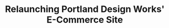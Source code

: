 ---
layout: project
shortname: Portland Design Works
title: Relaunching Portland Design Works' E-Commerce Site
permalink: ridepdw/
images:
  card: work/ridepdw/ridepdw-card.jpg
  hero: work/ridepdw/ridepdw-hero.jpg
  desktop: work/ridepdw/ridepdw-desktop.jpg
  tablet: work/ridepdw/ridepdw-tablet.jpg
  mobile: work/ridepdw/ridepdw-mobile.jpg
client: |
  Portlanders are big fans of bicycles. We love our custom saddles, our bamboo fenders, our Italian leather handlebar grips... Seriously, we're a little obsessive when it comes to eco-friendly commuting. So, when Portland Design Works, a long-time client of ThinkShout, reached out to us to reimagine their e-commerce website, we couldn't have been more excited. Portland Design Works manufactures beautiful bicycle accessories designed for everyday use. In describing their goals for the redesign, they wanted a website that reflected the craftsmanship of their merchandise with strong visuals and and an easy-to-use e-commerce checkout process.
url: http:/www.ridepdw.com
expertise: | 
  - User xperience & graphic design
  - Mobile e-commerce
  - Online mapping
  - Data migration

components:
  - section:
    title: IA and Design
    column1: |
      Knowing that Portland Design Works needed to quickly relaunch the new website with support for both mobile and tablet devices, we began the project with a rapid prototyping process. First, we developed a series style tiles that explored a variety of graphic design directions. Then, we build responsive, clickable wireframes using the Foundation prototyping framework.
    column2:
  - section:
    title: Implementation
    column1: |
      The success of this project hinged upon our execution of a complex data migration from their Drupal 6 e-commerce website to Drupal 7. Once we completed this upgrade, we were able to take advantage of many new tools available in Drupal 7 to develop new features for the website, including a custom store locator with proximity search, and Tumblr integration for easy blogging.
    column2:
results:
  stats:
    - number: 25%
      description: Increase in sales in the first 6 months of the site relaunch
    - number: 102%
      description: Annual increase in sales of The Bird Cage H20 holder
    - number: 47
      description: Number of new dealers added in the 17 months following the relaunch
  narrative:
featured: true
published: true
---
